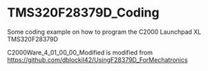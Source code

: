 # TMS320F28379D_Coding
Some coding example on how to program the C2000 Launchpad XL TMS320F28379D

C2000Ware_4_01_00_00_Modified is modified from https://github.com/dblockil42/UsingF28379D_ForMechatronics
